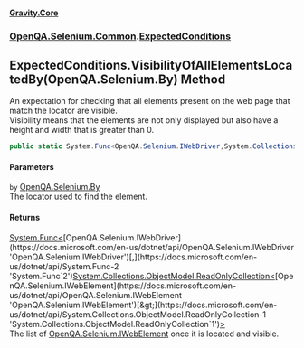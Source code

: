 #### [Gravity.Core](./index.md 'index')
### [OpenQA.Selenium.Common](./OpenQA-Selenium-Common.md 'OpenQA.Selenium.Common').[ExpectedConditions](./OpenQA-Selenium-Common-ExpectedConditions.md 'OpenQA.Selenium.Common.ExpectedConditions')
## ExpectedConditions.VisibilityOfAllElementsLocatedBy(OpenQA.Selenium.By) Method
An expectation for checking that all elements present on the web page that match the locator are visible.  
Visibility means that the elements are not only displayed but also have a height and width that is greater than 0.  
```csharp
public static System.Func<OpenQA.Selenium.IWebDriver,System.Collections.ObjectModel.ReadOnlyCollection<OpenQA.Selenium.IWebElement>> VisibilityOfAllElementsLocatedBy(OpenQA.Selenium.By by);
```
#### Parameters
<a name='OpenQA-Selenium-Common-ExpectedConditions-VisibilityOfAllElementsLocatedBy(OpenQA-Selenium-By)-by'></a>
`by` [OpenQA.Selenium.By](https://docs.microsoft.com/en-us/dotnet/api/OpenQA.Selenium.By 'OpenQA.Selenium.By')  
The locator used to find the element.  
  
#### Returns
[System.Func&lt;](https://docs.microsoft.com/en-us/dotnet/api/System.Func-2 'System.Func`2')[OpenQA.Selenium.IWebDriver](https://docs.microsoft.com/en-us/dotnet/api/OpenQA.Selenium.IWebDriver 'OpenQA.Selenium.IWebDriver')[,](https://docs.microsoft.com/en-us/dotnet/api/System.Func-2 'System.Func`2')[System.Collections.ObjectModel.ReadOnlyCollection&lt;](https://docs.microsoft.com/en-us/dotnet/api/System.Collections.ObjectModel.ReadOnlyCollection-1 'System.Collections.ObjectModel.ReadOnlyCollection`1')[OpenQA.Selenium.IWebElement](https://docs.microsoft.com/en-us/dotnet/api/OpenQA.Selenium.IWebElement 'OpenQA.Selenium.IWebElement')[&gt;](https://docs.microsoft.com/en-us/dotnet/api/System.Collections.ObjectModel.ReadOnlyCollection-1 'System.Collections.ObjectModel.ReadOnlyCollection`1')[&gt;](https://docs.microsoft.com/en-us/dotnet/api/System.Func-2 'System.Func`2')  
The list of [OpenQA.Selenium.IWebElement](https://docs.microsoft.com/en-us/dotnet/api/OpenQA.Selenium.IWebElement 'OpenQA.Selenium.IWebElement') once it is located and visible.  
